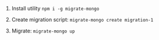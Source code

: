 1) Install utility `npm i -g migrate-mongo`

2) Create migration script: `migrate-mongo create migration-1` 

3) Migrate: `migrate-mongo up`